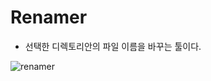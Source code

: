 # Renamer

- 선택한 디렉토리안의 파일 이름을 바꾸는 툴이다.
    
![renamer](https://github.com/eunjin72/renamer/assets/128131020/b865d129-1878-420e-9ba1-a7dc94798016)

